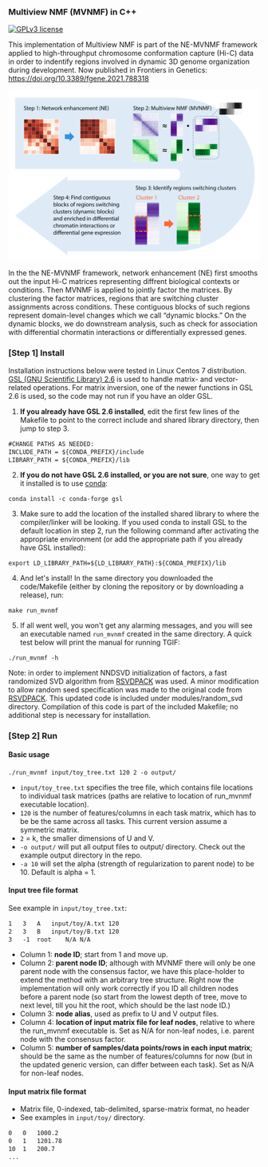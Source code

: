 ### Multiview NMF (MVNMF) in C++

[![GPLv3 license](https://img.shields.io/badge/License-GPLv3-blue.svg)](http://perso.crans.org/besson/LICENSE.html)

This implementation of Multiview NMF is part of the NE-MVNMF framework applied to high-throughput chromosome conformation capture (Hi-C) data in order to indentify regions involved in dynamic 3D genome organization during development. Now published in Frontiers in Genetics: https://doi.org/10.3389/fgene.2021.788318

![](NE-MVNMF.png)

In the the NE-MVNMF framework, network enhancement (NE) first smooths out the input Hi-C matrices representing diffrent biological contexts or conditions. Then MVNMF is applied to jointly factor the matrices. By clustering the factor matrices, regions that are switching cluster assignments across conditions. These contiguous blocks of such regions represent domain-level changes which we call “dynamic blocks.” On the dynamic blocks, we do downstream analysis, such as check for association with differential chormatin interactions or differentially expressed genes.

### [Step 1] Install 

Installation instructions below were tested in Linux Centos 7 distribution. [GSL (GNU Scientific Library) 2.6](https://www.gnu.org/software/gsl/doc/html/index.html) is used to handle matrix- and vector-related operations. For matrix inversion, one of the newer functions in GSL 2.6 is used, so the code may not run if you have an older GSL.

1. __If you already have GSL 2.6 installed__, edit the first few lines of the Makefile to point to the correct include and shared library directory, then jump to step 3.
```
#CHANGE PATHS AS NEEDED:
INCLUDE_PATH = ${CONDA_PREFIX}/include
LIBRARY_PATH = ${CONDA_PREFIX}/lib
```
2. __If you do not have GSL 2.6 installed, or you are not sure__, one way to get it installed is to use [conda](https://anaconda.org/conda-forge/gsl/):
```
conda install -c conda-forge gsl
```
3. Make sure to add the location of the installed shared library to where the compiler/linker will be looking. If you used conda to install GSL to the default location in step 2, run the following command after activating the appropriate environment (or add the appropriate path if you already have GSL installed):
```
export LD_LIBRARY_PATH=${LD_LIBRARY_PATH}:${CONDA_PREFIX}/lib
```
4. And let's install! In the same directory you downloaded the code/Makefile (either by cloning the repository or by downloading a release), run:
```
make run_mvnmf
```
5. If all went well, you won't get any alarming messages, and you will see an executable named `run_mvnmf` created in the same directory. A quick test below will print the manual for running TGIF:
```
./run_mvnmf -h
```

Note: in order to implement NNDSVD initialization of factors, a fast randomized SVD algorithm from [RSVDPACK](https://github.com/sergeyvoronin/LowRankMatrixDecompositionCodes) was used. A minor modification to allow random seed specification was made to the original code from [RSVDPACK](https://github.com/sergeyvoronin/LowRankMatrixDecompositionCodes/tree/master/single_core_gsl_code). This updated code is included under modules/random_svd directory. Compilation of this code is part of the included Makefile; no additional step is necessary for installation.

### [Step 2] Run

#### Basic usage
```
./run_mvnmf input/toy_tree.txt 120 2 -o output/
```
- `input/toy_tree.txt` specifies the tree file, which contains file locations to individual task matrices (paths are relative to location of run_mvnmf executable location). 
- `120` is the number of features/columns in each task matrix, which has to be be the same across all tasks. This current version assume a symmetric matrix.
- `2` = k, the smaller dimensions of U and V. 
-	`-o output/` will put all output files to output/ directory. Check out the example output directory in the repo.
-	`-a 10` will set the alpha (strength of regularization to parent node) to be 10. Default is alpha = 1.


#### Input tree file format
See example in `input/toy_tree.txt`:
```
1	3	A	input/toy/A.txt	120
2	3	B	input/toy/B.txt 120
3	-1	root	N/A	N/A
```
- Column 1: **node ID**; start from 1 and move up.
- Column 2: **parent node ID**; although with MVNMF there will only be one parent node with the consensus factor, we have this place-holder to extend the method with an arbitrary tree structure. Right now the implementation will only work correctly if you ID all children nodes before a parent node (so start from the lowest depth of tree, move to next level, till you hit the root, which should be the last node ID.)
- Column 3: **node alias**, used as prefix to U and V output files.
- Column 4: **location of input matrix file for leaf nodes**, relative to where the run_mvnmf executable is. Set as N/A for non-leaf nodes, i.e. parent node with the consensus factor.
- Column 5: **number of samples/data points/rows in each input matrix**; should be the same as the number of features/columns for now (but in the updated generic version, can differ between each task). Set as N/A for non-leaf nodes.

#### Input matrix file format
- Matrix file, 0-indexed, tab-delimited, sparse-matrix format, no header
- See examples in `input/toy/` directory.
```
0	0	1000.2
0	1	1201.78
10	1	200.7
...
```
